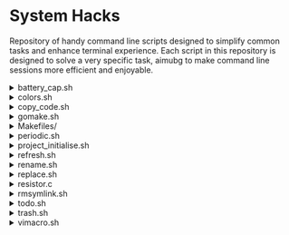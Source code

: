 # System Hacks
Repository of handy command line scripts designed to simplify common tasks and
enhance terminal experience. Each script in this repository is designed to solve
a very specific task, aimubg to make command line sessions more efficient and
enjoyable. 


<details>
<summary>battery_cap.sh</summary>
Limit laptop battery from overcharging. Define maximum charge limit within the 
script and if the model's supported, the script will enable systemd service to 
limit charging over your specified limit.

</details>


<details>
<summary>colors.sh</summary>
Displays all terminal colors along with their escape character codes. Offers a
visual representation of various color combinations for customisation.

![physicalModel](/screenshots/colors.png)
</details>


<details>
<summary>copy_code.sh</summary>
Copy all code of a specified type to clipboard. Would be extremely helpful when
trying to share code where uploading files is not convenient/possible.

![physicalModel](/screenshots/copy_code.png)
</details>


<details>
<summary>gomake.sh</summary>
More robust go build command, to compile program for multiple architectures in
./bin rather than in root project dir.

![physicalModel](/screenshots/gomake.png)
</details>


<details>
<summary>Makefiles/</summary>
Directory consisting of general makefile templates that should be sufficient for
most purposes. 

</details>


<details>
<summary>periodic.sh</summary>
Displays the Periodic Table with color coding for different groups. Provides a
visually appealing representation of chemical elements organised by their atomic
numbers and properties.

![physicalModel](/screenshots/periodic.png)
</details>


<details>
<summary>project_initialise.sh</summary>
Automates project setup tasks, including directory creation, Git initialisation,
README file generation, language-specific setup, and .gitignore configuration.
Simplifies the process of starting new software projects.

![physicalModel](/screenshots/project_initialise.png)
</details>


<details>
<summary>refresh.sh</summary>
Clears cache and displays memory usage before and after cache clearing. Provides
a quick overview of system memory usage, including total, used, free, shared,
and buffer/cache memory.


![physicalModel](/screenshots/refresh.png)
</details>


<details>
<summary>rename.sh</summary>
Mass rename files using a text editor. Super handy with vim motions and macros.
Also supports file conversion via `ffmpeg`. Rename a file with new extension,
and the script will convert it as well.

![physicalModel](/screenshots/rename.png)
</details>


<details>
<summary>replace.sh</summary>
Short script to update current file with sed after confirming the changes.
Prevents from accidently corrupting the file with regex flaw, or unintended
change.

![physicalModel](/screenshots/replace.png)
</details>


<details>
<summary>resistor.c</summary>
Gives resistance values for band colors. If provided with specific bands (e.g.,
blue red green gold), it will output the corresponding resistance value. With no
parameters, it will display a table of all band colors and their corresponding
values.

![physicalModel](/screenshots/resistor.png)
</details>


<details>
<summary>rmsymlink.sh</summary>
Script designed to remove symbolic links and their target files. It ensures a
clean deletion process, first deleting the symbolic link itself and then, if
applicable, the target file it points to. 

![physicalModel](/screenshots/rmsymlink.png)
</details>


<details>
<summary>todo.sh</summary>
Maintains an organised library of todo files at a specified location. Opens a
todo file associated with the current project or directory in the default
editor.

![physicalModel](/screenshots/todo.png)
</details>


<details>
<summary>trash.sh</summary>
Moves files and directories to the system's trash directory instead of
permanently deleting them. Mimics the behavior of graphical environment trash
systems from the terminal, providing an opportunity to restore or permanently
delete files later.

![physicalModel](/screenshots/trash.png)
</details>


<details>
<summary>vimacro.sh</summary>
Bring the magic of vim macros to shell.

![physicalModel](/screenshots/vimacro.png)
</details>

